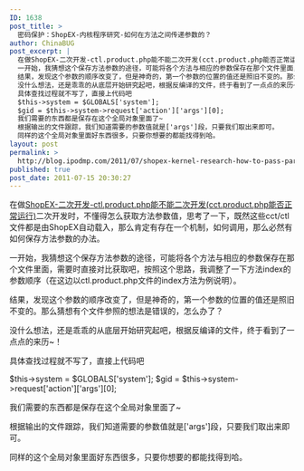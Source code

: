```yaml
---
ID: 1638
post_title: >
  密码保护：ShopEX-内核程序研究-如何在方法之间传递参数的？
author: ChinaBUG
post_excerpt: |
  在做ShopEX-二次开发-ctl.product.php能不能二次开发(cct.product.php能否正常运行)二次开发时，不懂得怎么获取方法参数值，思考了一下，既然这些cct/ctl文件都是由ShopEX自动载入，那么肯定有存在一个机制，如何调用，那么必然有如何保存方法参数的办法。
  一开始，我猜想这个保存方法参数的途径，可能将各个方法与相应的参数保存在那个文件里面，需要时直接对比获取吧，按照这个思路，我调整了一下方法index的参数顺序（在这边以ctl.product.php文件的index方法为例说明）。
  结果，发现这个参数的顺序改变了，但是神奇的，第一个参数的位置的值还是照旧不变的。那么猜想有个文件参照的想法是错误的，怎么办了？
  没什么想法，还是乖乖的从底层开始研究起吧，根据反编译的文件，终于看到了一点点的来历~！
  具体查找过程就不写了，直接上代码吧
  $this->system = $GLOBALS['system'];
  $gid = $this->system->request['action']['args'][0];
  我们需要的东西都是保存在这个全局对象里面了~
  根据输出的文件跟踪，我们知道需要的参数值就是['args']段，只要我们取出来即可。
  同样的这个全局对象里面好东西很多，只要你想要的都能找得到哈。
layout: post
permalink: >
  http://blog.ipodmp.com/2011/07/shopex-kernel-research-how-to-pass-parameters-to-the-method.html
published: true
post_date: 2011-07-15 20:30:27
---
```

在做<a title="ShopEX-二次开发-ctl.product.php能不能二次开发(cct.product.php能否正常运行)" href="http://blog.ipodmp.com/archives/shopex-2-dev-ctl-product-php-2-cct-product-php/">ShopEX-二次开发-ctl.product.php能不能二次开发(cct.product.php能否正常运行)</a>二次开发时，不懂得怎么获取方法参数值，思考了一下，既然这些cct/ctl文件都是由ShopEX自动载入，那么肯定有存在一个机制，如何调用，那么必然有如何保存方法参数的办法。

一开始，我猜想这个保存方法参数的途径，可能将各个方法与相应的参数保存在那个文件里面，需要时直接对比获取吧，按照这个思路，我调整了一下方法index的参数顺序（在这边以ctl.product.php文件的index方法为例说明）。

结果，发现这个参数的顺序改变了，但是神奇的，第一个参数的位置的值还是照旧不变的。那么猜想有个文件参照的想法是错误的，怎么办了？

没什么想法，还是乖乖的从底层开始研究起吧，根据反编译的文件，终于看到了一点点的来历~！

具体查找过程就不写了，直接上代码吧

$this-&gt;system = $GLOBALS['system'];
$gid = $this-&gt;system-&gt;request['action']['args'][0];

我们需要的东西都是保存在这个全局对象里面了~

根据输出的文件跟踪，我们知道需要的参数值就是['args']段，只要我们取出来即可。

同样的这个全局对象里面好东西很多，只要你想要的都能找得到哈。